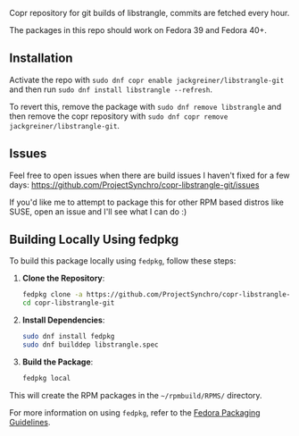 Copr repository for git builds of libstrangle, commits are fetched every hour.

The packages in this repo should work on Fedora 39 and Fedora 40+.



## Installation 

Activate the repo with `sudo dnf copr enable jackgreiner/libstrangle-git` and then run `sudo dnf install libstrangle --refresh`.

To revert this, remove the package with `sudo dnf remove libstrangle` and then remove the copr repository with `sudo dnf copr remove jackgreiner/libstrangle-git`.


## Issues

Feel free to open issues when there are build issues I haven't fixed for a few days: https://github.com/ProjectSynchro/copr-libstrangle-git/issues

If you'd like me to attempt to package this for other RPM based distros like SUSE, open an issue and I'll see what I can do :)


## Building Locally Using fedpkg

To build this package locally using `fedpkg`, follow these steps:

1. **Clone the Repository**:
    ```sh
    fedpkg clone -a https://github.com/ProjectSynchro/copr-libstrangle-git.git
    cd copr-libstrangle-git
    ```

2. **Install Dependencies**:
    ```sh
    sudo dnf install fedpkg
    sudo dnf builddep libstrangle.spec
    ```

3. **Build the Package**:
    ```sh
    fedpkg local
    ```

This will create the RPM packages in the `~/rpmbuild/RPMS/` directory.

For more information on using `fedpkg`, refer to the [Fedora Packaging Guidelines](https://docs.fedoraproject.org/en-US/packaging-guidelines/).